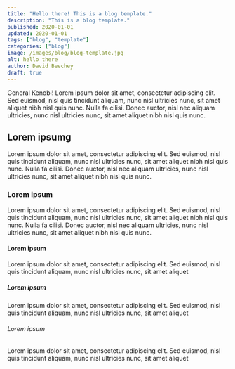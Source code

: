 ```yaml
---
title: "Hello there! This is a blog template."
description: "This is a blog template."
published: 2020-01-01
updated: 2020-01-01
tags: ["blog", "template"]
categories: ["blog"]
image: /images/blog/blog-template.jpg
alt: hello there
author: David Beechey
draft: true
---
```


General Kenobi! Lorem ipsum dolor sit amet, consectetur adipiscing elit. Sed euismod, nisl quis tincidunt aliquam, nunc nisl ultricies nunc, sit amet aliquet
nibh nisl quis nunc. Nulla fa cilisi. Donec auctor, nisl nec aliquam ultricies, nunc nisl ultricies nunc, sit amet aliquet nibh nisl quis nunc.

## Lorem ipsumg

Lorem ipsum dolor sit amet, consectetur adipiscing elit. Sed euismod, nisl quis tincidunt aliquam, nunc nisl ultricies nunc, sit amet aliquet
nibh nisl quis nunc. Nulla fa cilisi. Donec auctor, nisl nec aliquam ultricies, nunc nisl ultricies nunc, sit amet aliquet nibh nisl quis nunc.

### Lorem ipsum

Lorem ipsum dolor sit amet, consectetur adipiscing elit. Sed euismod, nisl quis tincidunt aliquam, nunc nisl ultricies nunc, sit amet aliquet
nibh nisl quis nunc. Nulla fa cilisi. Donec auctor, nisl nec aliquam ultricies, nunc nisl ultricies nunc, sit amet aliquet nibh nisl quis nunc.

#### Lorem ipsum

Lorem ipsum dolor sit amet, consectetur adipiscing elit. Sed euismod, nisl quis tincidunt aliquam, nunc nisl ultricies nunc, sit amet aliquet

##### Lorem ipsum

Lorem ipsum dolor sit amet, consectetur adipiscing elit. Sed euismod, nisl quis tincidunt aliquam, nunc nisl ultricies nunc, sit amet aliquet

###### Lorem ipsum

Lorem ipsum dolor sit amet, consectetur adipiscing elit. Sed euismod, nisl quis tincidunt aliquam, nunc nisl ultricies nunc, sit amet aliquet
